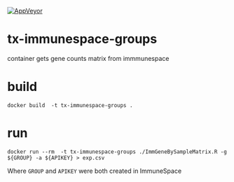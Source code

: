 [![AppVeyor](https://img.shields.io/docker/cloud/build/txscience/tx-immunespace-groups?style=plastic)](https://hub.docker.com/repository/docker/txscience/tx-immunespace-groups/builds)
# tx-immunespace-groups
container gets gene counts matrix from immmunespace

# build
`docker build  -t tx-immunespace-groups .`

# run
`docker run --rm  -t tx-immunespace-groups ./ImmGeneBySampleMatrix.R -g ${GROUP} -a ${APIKEY} > exp.csv`

Where `GROUP` and `APIKEY` were both created in ImmuneSpace
